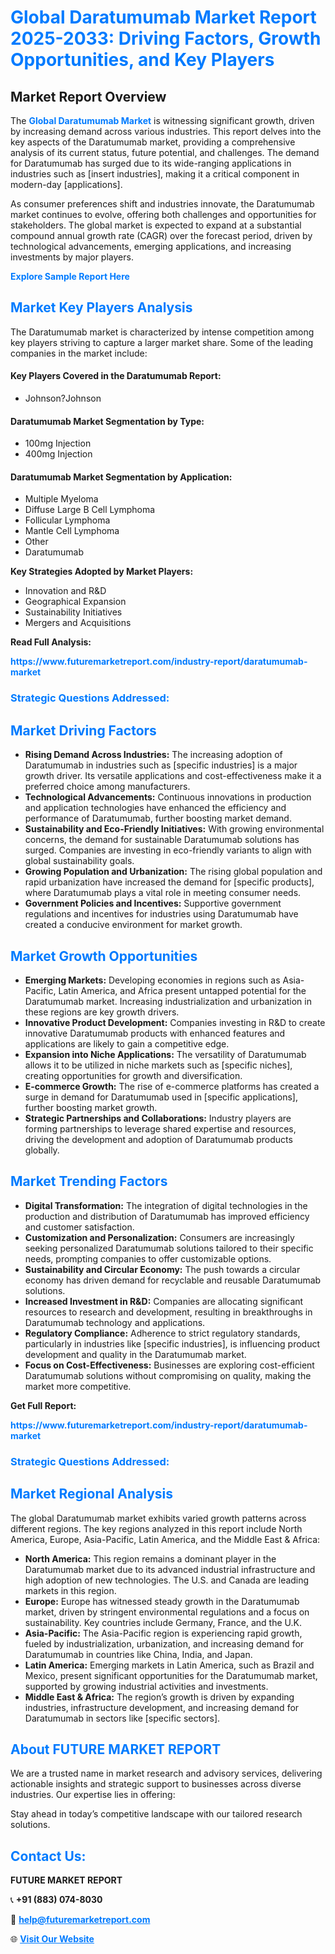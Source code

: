 <h1 style="color: #007BFF;">Global Daratumumab Market Report 2025-2033: Driving Factors, Growth Opportunities, and Key Players</h1>

<section id="overview">
<h2>Market Report Overview</h2>
<p>The <a href="https://www.futuremarketreport.com/industry-report/daratumumab-market" style="color: #007BFF; text-decoration: none;"><strong>Global Daratumumab Market</strong></a> is witnessing significant growth, driven by increasing demand across various industries. This report delves into the key aspects of the Daratumumab market, providing a comprehensive analysis of its current status, future potential, and challenges. The demand for Daratumumab has surged due to its wide-ranging applications in industries such as [insert industries], making it a critical component in modern-day [applications].</p>
<p>As consumer preferences shift and industries innovate, the Daratumumab market continues to evolve, offering both challenges and opportunities for stakeholders. The global market is expected to expand at a substantial compound annual growth rate (CAGR) over the forecast period, driven by technological advancements, emerging applications, and increasing investments by major players.</p>
</section>

<section id="overview">
<p><a href="https://www.futuremarketreport.com/request-sample/reportId=116290" style="color: #007BFF; text-decoration: none;"><strong>Explore Sample Report Here</strong></a></p>
</section>

<section id="key-players">
<h2 style="color: #007BFF;">Market Key Players Analysis</h2>
<p>The Daratumumab market is characterized by intense competition among key players striving to capture a larger market share. Some of the leading companies in the market include:</p>
<h4>Key Players Covered in the Daratumumab Report:</h4>
<ul><li>Johnson?Johnson</li></ul>
<h4>Daratumumab Market Segmentation by Type:</h4>
<ul><li>100mg Injection</li><li>400mg Injection</li></ul>

<h4>Daratumumab Market Segmentation by Application:</h4>
<ul><li>Multiple Myeloma</li><li>Diffuse Large B Cell Lymphoma</li><li>Follicular Lymphoma</li><li>Mantle Cell Lymphoma</li><li>Other</li><li>Daratumumab</li></ul>
<p><strong>Key Strategies Adopted by Market Players:</strong></p>
<ul>
<li>Innovation and R&D</li>
<li>Geographical Expansion</li>
<li>Sustainability Initiatives</li>
<li>Mergers and Acquisitions</li>
</ul>
</section>

<section>
<p><strong>Read Full Analysis: </strong></p><a href="https://www.futuremarketreport.com/industry-report/daratumumab-market" style="color: #007BFF; text-decoration: none;"><strong>https://www.futuremarketreport.com/industry-report/daratumumab-market</strong></a>
<h3 style="color: #007BFF;">Strategic Questions Addressed:</h3>
</section>

<section id="driving-factors">
<h2 style="color: #007BFF;">Market Driving Factors</h2>
<ul>
<li><strong>Rising Demand Across Industries:</strong> The increasing adoption of Daratumumab in industries such as [specific industries] is a major growth driver. Its versatile applications and cost-effectiveness make it a preferred choice among manufacturers.</li>
<li><strong>Technological Advancements:</strong> Continuous innovations in production and application technologies have enhanced the efficiency and performance of Daratumumab, further boosting market demand.</li>
<li><strong>Sustainability and Eco-Friendly Initiatives:</strong> With growing environmental concerns, the demand for sustainable Daratumumab solutions has surged. Companies are investing in eco-friendly variants to align with global sustainability goals.</li>
<li><strong>Growing Population and Urbanization:</strong> The rising global population and rapid urbanization have increased the demand for [specific products], where Daratumumab plays a vital role in meeting consumer needs.</li>
<li><strong>Government Policies and Incentives:</strong> Supportive government regulations and incentives for industries using Daratumumab have created a conducive environment for market growth.</li>
</ul>
</section>

<section id="growth-opportunities">
<h2 style="color: #007BFF;">Market Growth Opportunities</h2>
<ul>
<li><strong>Emerging Markets:</strong> Developing economies in regions such as Asia-Pacific, Latin America, and Africa present untapped potential for the Daratumumab market. Increasing industrialization and urbanization in these regions are key growth drivers.</li>
<li><strong>Innovative Product Development:</strong> Companies investing in R&D to create innovative Daratumumab products with enhanced features and applications are likely to gain a competitive edge.</li>
<li><strong>Expansion into Niche Applications:</strong> The versatility of Daratumumab allows it to be utilized in niche markets such as [specific niches], creating opportunities for growth and diversification.</li>
<li><strong>E-commerce Growth:</strong> The rise of e-commerce platforms has created a surge in demand for Daratumumab used in [specific applications], further boosting market growth.</li>
<li><strong>Strategic Partnerships and Collaborations:</strong> Industry players are forming partnerships to leverage shared expertise and resources, driving the development and adoption of Daratumumab products globally.</li>
</ul>
</section>

<section id="trending-factors">
<h2 style="color: #007BFF;">Market Trending Factors</h2>
<ul>
<li><strong>Digital Transformation:</strong> The integration of digital technologies in the production and distribution of Daratumumab has improved efficiency and customer satisfaction.</li>
<li><strong>Customization and Personalization:</strong> Consumers are increasingly seeking personalized Daratumumab solutions tailored to their specific needs, prompting companies to offer customizable options.</li>
<li><strong>Sustainability and Circular Economy:</strong> The push towards a circular economy has driven demand for recyclable and reusable Daratumumab solutions.</li>
<li><strong>Increased Investment in R&D:</strong> Companies are allocating significant resources to research and development, resulting in breakthroughs in Daratumumab technology and applications.</li>
<li><strong>Regulatory Compliance:</strong> Adherence to strict regulatory standards, particularly in industries like [specific industries], is influencing product development and quality in the Daratumumab market.</li>
<li><strong>Focus on Cost-Effectiveness:</strong> Businesses are exploring cost-efficient Daratumumab solutions without compromising on quality, making the market more competitive.</li>
</ul>
</section>

<section>
<p><strong>Get Full Report: </strong></p><a href="https://www.futuremarketreport.com/industry-report/daratumumab-market" style="color: #007BFF; text-decoration: none;"><strong>https://www.futuremarketreport.com/industry-report/daratumumab-market</strong></a>
<h3 style="color: #007BFF;">Strategic Questions Addressed:</h3>
</section>


<section id="regional-analysis">
<h2 style="color: #007BFF;">Market Regional Analysis</h2>
<p>The global Daratumumab market exhibits varied growth patterns across different regions. The key regions analyzed in this report include North America, Europe, Asia-Pacific, Latin America, and the Middle East & Africa:</p>
<ul>
<li><strong>North America:</strong> This region remains a dominant player in the Daratumumab market due to its advanced industrial infrastructure and high adoption of new technologies. The U.S. and Canada are leading markets in this region.</li>
<li><strong>Europe:</strong> Europe has witnessed steady growth in the Daratumumab market, driven by stringent environmental regulations and a focus on sustainability. Key countries include Germany, France, and the U.K.</li>
<li><strong>Asia-Pacific:</strong> The Asia-Pacific region is experiencing rapid growth, fueled by industrialization, urbanization, and increasing demand for Daratumumab in countries like China, India, and Japan.</li>
<li><strong>Latin America:</strong> Emerging markets in Latin America, such as Brazil and Mexico, present significant opportunities for the Daratumumab market, supported by growing industrial activities and investments.</li>
<li><strong>Middle East & Africa:</strong> The region’s growth is driven by expanding industries, infrastructure development, and increasing demand for Daratumumab in sectors like [specific sectors].</li>
</ul>
</section>

<footer>
<h2 style="color: #007BFF;">About FUTURE MARKET REPORT</h2>
<p>We are a trusted name in market research and advisory services, delivering actionable insights and strategic support to businesses across diverse industries. Our expertise lies in offering:</p>

<p>Stay ahead in today’s competitive landscape with our tailored research solutions.</p>

<h2 style="color: #007BFF;">Contact Us:</h2>
<p><strong>FUTURE MARKET REPORT</strong></p>
<p>📞 <strong>+91 (883) 074-8030</strong></p>
<p>📧 <strong><a href="mailto:help@futuremarketreport.com" style="color: #007BFF;">help@futuremarketreport.com</a></strong></p>
<p>🌐 <strong><a href="https://www.futuremarketreport.com/" style="color: #007BFF;">Visit Our Website</a></strong></p>
</footer>